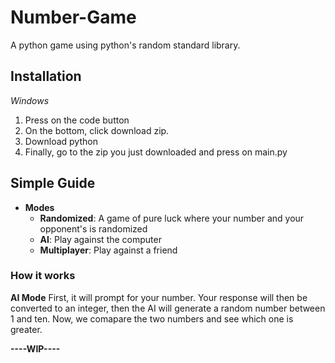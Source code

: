 # Number-Game
A python game using python's random standard library.

## Installation
*Windows*
1. Press on the code button
2. On the bottom, click download zip.
3. Download python
4. Finally, go to the zip you just downloaded and press on main.py

## Simple Guide
- **Modes**
    - **Randomized**: A game of pure luck where your number and your opponent's is randomized
    - **AI**: Play against the computer
    - **Multiplayer**: Play against a friend

### How it works
**AI Mode**
First, it will prompt for your number. Your response will then be converted to an integer, then the AI will generate a random number between 1 and ten. Now, we comapare the two numbers and see which one is greater.

**----WIP----**

